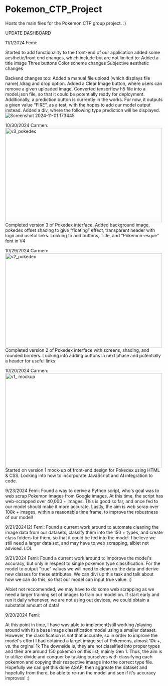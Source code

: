 # Pokemon_CTP_Project
Hosts the main files for the Pokemon CTP  group project. :)

UPDATE DASHBOARD


11/1/2024 Femi:

Started to add functionality to the front-end of our application added some aesthetic/front end changes, which include but are not limited to:
Added a title image
Three buttons
Color scheme changes
Subjective aesthetic changes

Backend changes too:
Added a manual file upload (which displays file name) /drag and drop option. 
Added a Clear Image button, where users can remove a given uploaded image.
Converted tensorflow h5 file into a model.json file, so that it could be potentially ready for deployment.
Additionally, a prediction button is currently in the works. For now, it outputs a given value “FIRE”, as a test, with the hopes to add our model output instead. 
Added a div, where the following type prediction will be displayed.
![Screenshot 2024-11-01 173445](https://github.com/user-attachments/assets/12ec74af-c11c-4a1b-92fe-56f8db99c88b)



10/30/2024 Carmen:
<br>
<img width="500" height="300" alt="v3_pokedex" src="https://github.com/user-attachments/assets/3d12b992-240c-4120-9143-24ebd1600015">
<br>
Completed version 3 of Pokedex interface. Added background image, pokedex offset shading to give “floating” effect, transparent header with logo and useful links.
Looking to add buttons, Title, and “Pokemon-esque” font in V4

10/29/2024 Carmen:
<br>
<img width="500" height="300" alt="v2_pokedex" src="https://github.com/user-attachments/assets/bd33aa2d-faa8-457e-8dc2-704d005810d6">
<br>
Completed version 2 of Pokedex interface with screens, shading, and rounded borders. Looking into adding buttons in next phase and potentially a header for useful links.

10/20/2024 Carmen:
<br>
<img width="500" height="300" alt="v1_ mockup" src="https://github.com/user-attachments/assets/c69ffd4c-792a-41b5-b0eb-b4dd8601e902">
<br>
Started on version 1 mock-up of front-end design for Pokedex using HTML & CSS. Looking into how to incorporate JavaScript and AI integration to code. 

9/23/2024 Femi: 
Found a way to derive a Python script, who's goal was to web scrap Pokemon images from Google images. At this time, the script has web-scrapped over 40,000 + images. This is good so far, and once fed to our model
should make it more accurate. Lastly, the aim is web scrap over 100k + images, within a reasonable time frame, to improve the robustness of our model!

9/21/2024(2) Femi:
Found a current work around to automate cleaning the image data from our datasets, classify them into the 150 + types, and create class folders for them, so that it could be fed into the model.
I believe we still need a larger data set, and may have to web scrapping, albiet not advised. LOL


9/21/2024 Femi:
Found a current work around to imporove the model's accuracy, but only in respect to single pokemon type classification. 
For the model to output "true" values we will need to clean up the data and derive new classes for these attributes. We can divi up this task
and talk about how we can do this, so that our model can input true value. :)

Albiet not reccomended, we may have to do some web scrapping as we need a larger training set of images to train our model on.
If start early and run it daily whenever, we are not using out devices, we could obtain a substatial amount of data!






9/20/2024 Femi:


At this point in time, I have was able to implement(still working /playing around with it) a base image classification model using a smaller dataset.
However, the classification is not that accurate, so in order to improve the model's effort I had obtained a larget image set of Pokemons, almost 10k +, vs. the orginal 1k
The downside is, they are not classified into proper types and their are around 150 pokemon on this list, mainly Gen 1.
Thus, the aim is to utilize divide and conquer by tasking ourselves with classifying each pokemon and copying their respective imaage into the correct type file.
Hopefully we can get this done ASAP, then aggreate the dataset and hopefully from there, be able to re-run the model and see if it's accuracy improves! :)

